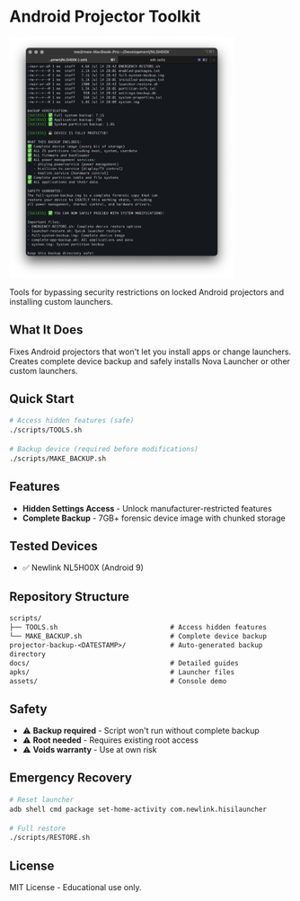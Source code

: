# Android Projector Toolkit

  <img src="assets/img1.png" alt="Backup Process" width="400"/>

Tools for bypassing security restrictions on locked Android projectors and installing custom launchers.

## What It Does

Fixes Android projectors that won't let you install apps or change launchers. Creates complete device backup and safely installs Nova Launcher or other custom launchers.

## Quick Start

```bash
# Access hidden features (safe)
./scripts/TOOLS.sh

# Backup device (required before modifications)
./scripts/MAKE_BACKUP.sh
```

## Features

- **Hidden Settings Access** - Unlock manufacturer-restricted features
- **Complete Backup** - 7GB+ forensic device image with chunked storage

## Tested Devices

- ✅ Newlink NL5H00X (Android 9)

## Repository Structure

```
scripts/
├── TOOLS.sh                            # Access hidden features
└── MAKE_BACKUP.sh                      # Complete device backup  
projector-backup-<DATESTAMP>/           # Auto-generated backup directory  
docs/                                   # Detailed guides
apks/                                   # Launcher files
assets/                                 # Console demo
```

## Safety

- ⚠️ **Backup required** - Script won't run without complete backup
- ⚠️ **Root needed** - Requires existing root access  
- ⚠️ **Voids warranty** - Use at own risk

## Emergency Recovery

```bash
# Reset launcher
adb shell cmd package set-home-activity com.newlink.hisilauncher

# Full restore
./scripts/RESTORE.sh
```

## License

MIT License - Educational use only.